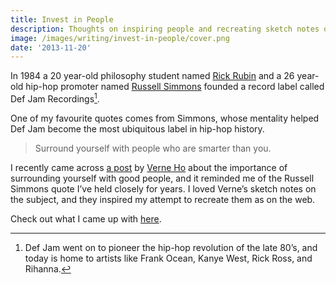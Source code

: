 ```yaml
---
title: Invest in People
description: Thoughts on inspiring people and recreating sketch notes on the web.
image: /images/writing/invest-in-people/cover.png
date: '2013-11-20'
---
```


In 1984 a 20 year-old philosophy student named [Rick Rubin](https://en.wikipedia.org/wiki/Rick_Rubin) and a 26 year-old hip-hop promoter named [Russell Simmons](https://en.wikipedia.org/wiki/Russell_Simmons) founded a record label called Def Jam Recordings[^1].

One of my favourite quotes comes from Simmons, whose mentality helped Def Jam become the most ubiquitous label in hip-hop history.

> Surround yourself with people who are smarter than you.

I recently came across [a post](http://blog.verneho.com/post/35460914051/invest-in-people-based-on-my-original-post) by [Verne Ho](https://twitter.com/verneho) about the importance of surrounding yourself with good people, and it reminded me of the Russell Simmons quote I’ve held closely for years. I loved Verne’s sketch notes on the subject, and they inspired my attempt to recreate them as on the web.

Check out what I came up with [here](http://bradcerasani.github.io/Invest-in-People/).

[^1]: Def Jam went on to pioneer the hip-hop revolution of the late 80’s, and today is home to artists like Frank Ocean, Kanye West, Rick Ross, and Rihanna.
